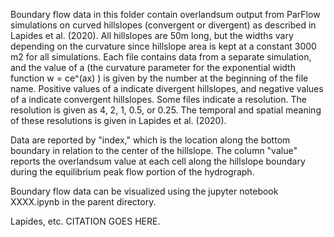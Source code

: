 

Boundary flow data in this folder contain overlandsum output from ParFlow simulations on curved hillslopes (convergent or divergent) as described in Lapides et al. (2020). All hillslopes are 50m long, but the widths vary depending on the curvature since hillslope area is kept at a constant 3000 m2 for all simulations. Each file contains data from a separate simulation, and the value of a (the curvature parameter for the exponential width function w = ce^(ax) ) is given by the number at the beginning of the file name. Positive values of a indicate divergent hillslopes, and negative values of a indicate convergent hillslopes. Some files indicate a resolution. The resolution is given as 4, 2, 1, 0.5, or 0.25. The temporal and spatial meaning of these resolutions is given in Lapides et al. (2020). 

Data are reported by "index," which is the location along the bottom boundary in relation to the center of the hillslope. The column "value" reports the overlandsum value at each cell along the hillslope boundary during the equilibrium peak flow portion of the hydrograph.

Boundary flow data can be visualized using the jupyter notebook XXXX.ipynb in the parent directory.

Lapides, etc. CITATION GOES HERE.
